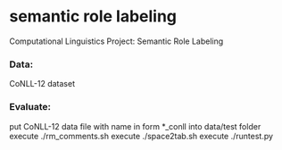 # semantic role labeling
Computational Linguistics Project: Semantic Role Labeling

### Data:
CoNLL-12 dataset

### Evaluate:
put CoNLL-12 data file with name in form *_conll into data/test folder
execute ./rm_comments.sh
execute ./space2tab.sh
execute ./runtest.py

